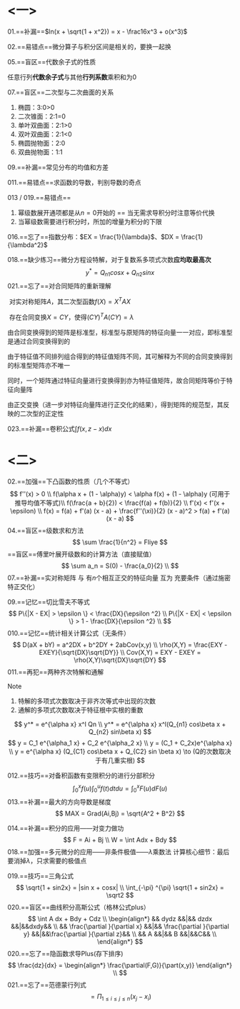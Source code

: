 # <一>

01.==补漏==$ln(x + \sqrt{1 + x^2}) = x - \frac16x^3 + o(x^3)$

02.==易错点==微分算子与积分区间是相关的，要换一起换

05.==盲区==代数余子式的性质

​		任意行列**代数余子式**与其他**行列系数**乘积和为0

07.==盲区==二次型与二次曲面的关系

1. 椭圆：3:0>0
2. 二次锥面：2:1=0
3. 单叶双曲面：2:1>0
4. 双叶双曲面：2:1<0
5. 椭圆抛物面：2:0
6. 双曲抛物面：1:1

09.==补漏==常见分布的均值和方差

011.==易错点==求函数的导数，判别导数的奇点

013 / 019.==易错点==

1. 幂级数展开通项都是从$n = 0$开始的 == 当无需求导积分时注意等价代换
2. 当幂级数需要进行积分时，所加的增量为积分的下限

016.==忘了==指数分布：$EX = \frac{1}{\lambda}$、$DX = \frac{1}{\lambda^2}$

018.==缺少练习==微分方程设特解，对于复数系多项式次数**应均取最高次**
$$
y^* = Q_{n1} cosx + Q_{n2} sinx
$$
021.==忘了==对合同矩阵的重新理解

​		对实对称矩阵$A$，其二次型函数$f(X) = X^T A X$

​		存在合同变换$X = CY$，使得$(CY)^TA(CY) = \lambda$

​		由合同变换得到的矩阵是标准型，标准型与原矩阵的特征向量一一对应，即标准型是通过合同变换得到的

​		由于特征值不同排列组合得到的特征值矩阵不同，其可解释为不同的合同变换得到的标准型矩阵亦不唯一

​		同时，一个矩阵通过特征向量进行变换得到亦为特征值矩阵，故合同矩阵等价于特征向量阵

​		由正交变换（进一步对特征向量阵进行正交化的结果），得到矩阵的规范型，其反映的二次型的正定性

023.==补漏==卷积公式$\int f(x,z - x) dx$





# <二>

02.==加强==下凸函数的性质（几个不等式）
$$
f''(x) > 0 \\
f(\alpha x + (1 - \alpha)y) < \alpha f(x) + (1 - \alpha)y (可用于推导均值不等式)\\
f(\frac{a + b}{2}) < \frac{f(a) + f(b)}{2} \\
f'(x) < f'(x + \epsilon) \\
f(x) = f(a) + f'(a) (x - a) + \frac{f''(\xi)}{2} (x - a)^2 > f(a) + f'(a)(x - a)
$$
04.==盲区==级数求和方法
$$
\sum \frac{1}{n^2} = Fliye
$$
==盲区==傅里叶展开级数和的计算方法（直接赋值）
$$
\sum a_n = S(0) - \frac{a_0}{2}	\\
$$
07.==补漏==实对称矩阵 与 有$n$个相互正交的特征向量 互为 充要条件（通过施密特正交化）

09.==记忆==切比雪夫不等式
$$
P\{|X - EX| > \epsilon  \} < \frac{DX}{\epsilon ^2} \\
P\{|X - EX| < \epsilon  \} > 1 -  \frac{DX}{\epsilon ^2} \\
$$
010.==记忆==统计相关计算公式（无条件）
$$
D(aX + bY) = a^2DX + b^2DY + 2abCov(x,y)	\\
\rho(X,Y) = \frac{EXY - EXEY}{\sqrt{DX}\sqrt{DY}} \\
Cov(X,Y) = EXY - EXEY = \rho(X,Y)\sqrt{DX}\sqrt{DY}
$$
011.==再犯==两种齐次特解和通解

Note

1. 特解的多项式次数取决于非齐次等式中出现的次数
2. 通解的多项式次数取决于特征根中实根的重数

$$
y^* = e^{\alpha x} x^l Qn \\
y^* = e^{\alpha x} x^l(Q_{n1} cos\beta x + Q_{n2} sin\beta x)
$$
$$
y = C_1 e^{\alpha_1 x} + C_2 e^{\alpha_2 x} \\
y = (C_1 + C_2x)e^{\alpha x}	\\
y = e^{\alpha x} (Q_{C1} cos\beta x + Q_{C2} sin \beta x) \to (Q的次数取决于有几重实根)
$$

012.==技巧==对备积函数有变限积分的进行分部积分
$$
\int_0^x f(u) \int_0^u f(t) dt du = \int_0^x F(u) dF(u)
$$
013.==补漏==最大的方向导数是梯度
$$
MAX = Grad(Ai,Bj) = \sqrt{A^2 + B^2}
$$

014.==补漏==积分的应用——对变力做功
$$
F = Ai + Bj \\
W = \int Adx + Bdy
$$
018.==加强==多元微分的应用——非条件极值——$\lambda$乘数法
计算核心细节：最后要消掉$\lambda$，只求需要的极值点

019.==技巧==三角公式
$$
\sqrt{1 + sin2x} = |sin x + cosx| \\
\int_{-\pi} ^{\pi} \sqrt{1 + sin2x} = \sqrt2
$$
020.==盲区==曲线积分高斯公式（格林公式plus）
$$
\int A dx + Bdy + Cdz		\\
\begin{align*}
&&	dydz &&|&& dzdx &&|&&dxdy&& \\
&&	\frac{\partial }{\partial x} &&|&& \frac{\partial }{\partial y} &&|&&\frac{\partial }{\partial z}&& \\
&&	A &&|&& B &&|&&C&& \\
\end{align*}
$$
020.==忘了==隐函数求导Plus(存下排序)
$$
\frac{dz}{dx} = \begin{align*}
\frac{\partial(F,G)}{\part(x,y)}
\end{align*} \\
$$
021.==忘了==范德蒙行列式
$$
= \Pi_{1 \le i \le j \le n}(x_j - x_i)
$$